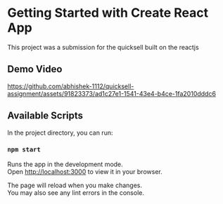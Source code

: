 # Getting Started with Create React App

This project was a submission for the quicksell built on the reactjs

## Demo Video


https://github.com/abhishek-1112/quicksell-assignment/assets/91823373/ad1c27e1-1541-43e4-b4ce-1fa2010dddc6





## Available Scripts

In the project directory, you can run:

### `npm start`

Runs the app in the development mode.\
Open [http://localhost:3000](http://localhost:3000) to view it in your browser.

The page will reload when you make changes.\
You may also see any lint errors in the console.

